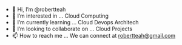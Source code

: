 - 👋 Hi, I’m @robertteah
- 👀 I’m interested in ... Cloud Computing
- 🌱 I’m currently learning ... Cloud Devops Architech
- 💞️ I’m looking to collaborate on ... Cloud Projects
- 📫 How to reach me ... We can connect at robertteah@gmail.com

<!---
robertteah/robertteah is a ✨ special ✨ repository because its `README.md` (this file) appears on your GitHub profile.
You can click the Preview link to take a look at your changes.
--->
